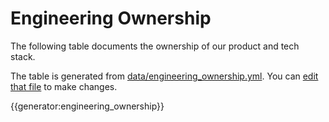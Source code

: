 # Engineering Ownership

The following table documents the ownership of our product and tech stack.

The table is generated from [data/engineering_ownership.yml](https://github.com/sourcegraph/handbook/blob/main/data/team.yml). You can [edit that file](https://github.com/sourcegraph/handbook/edit/main/data/team.yml) to make changes.

{{generator:engineering_ownership}}
